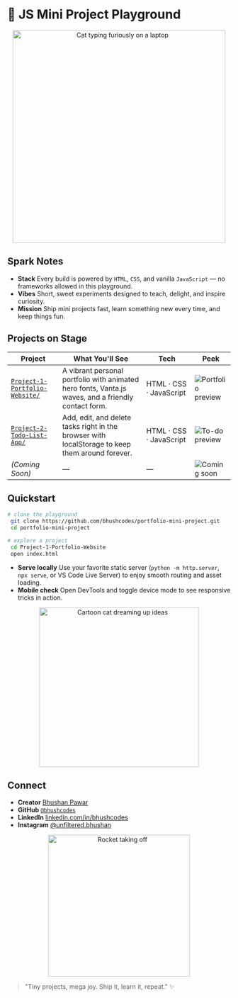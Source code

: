 # 🎉 JS Mini Project Playground

<p align="center">
  <img src="https://media.giphy.com/media/JIX9t2j0ZTN9S/giphy.gif" alt="Cat typing furiously on a laptop" width="480" />
</p>

## Spark Notes
- **Stack** Every build is powered by `HTML`, `CSS`, and vanilla `JavaScript` — no frameworks allowed in this playground.
- **Vibes** Short, sweet experiments designed to teach, delight, and inspire curiosity.
- **Mission** Ship mini projects fast, learn something new every time, and keep things fun.

## Projects on Stage
| Project | What You'll See | Tech | Peek |
| --- | --- | --- | --- |
| [`Project-1-Portfolio-Website/`](Project-1-Portfolio-Website/) | A vibrant personal portfolio with animated hero fonts, Vanta.js waves, and a friendly contact form. | HTML · CSS · JavaScript | ![Portfolio preview](https://media.giphy.com/media/11sBLVxNs7v6WA/giphy.gif) |
| [`Project-2-Todo-List-App/`](Project-2-Todo-List-App/) | Add, edit, and delete tasks right in the browser with localStorage to keep them around forever. | HTML · CSS · JavaScript | ![To-do preview](https://media.giphy.com/media/3oKIPnAiaMCws8nOsE/giphy.gif) |
| *(Coming Soon)* | — | — | ![Coming soon](https://media.giphy.com/media/tXL4FHPSnVJ0A/giphy.gif) |

## Quickstart
```bash
# clone the playground
 git clone https://github.com/bhushcodes/portfolio-mini-project.git
 cd portfolio-mini-project

# explore a project
 cd Project-1-Portfolio-Website
 open index.html
```
- **Serve locally** Use your favorite static server (`python -m http.server`, `npx serve`, or VS Code Live Server) to enjoy smooth routing and asset loading.
- **Mobile check** Open DevTools and toggle device mode to see responsive tricks in action.

<p align="center">
  <img src="https://media.giphy.com/media/l4pLY0zySvluEvr0c/giphy.gif" alt="Cartoon cat dreaming up ideas" width="360" />
</p>


## Connect
- **Creator** [Bhushan Pawar](https://bhushan-pawar.vercel.app/)
- **GitHub** [`@bhushcodes`](https://github.com/bhushcodes)
- **LinkedIn** [linkedin.com/in/bhushcodes](https://www.linkedin.com/in/bhushcodes/)
- **Instagram** [@unfiltered.bhushan](https://www.instagram.com/unfiltered.bhushan/)

<p align="center">
  <img src="https://media1.giphy.com/media/v1.Y2lkPTc5MGI3NjExbWJxY3NndHQ5MWN5ZHY1MGJqcXV1b2tkMjFxNnBjaTA5a3dvMGtmeiZlcD12MV9pbnRlcm5hbF9naWZfYnlfaWQmY3Q9Zw/nR4L10XlJcSeQ/giphy.gif" alt="Rocket taking off" width="320" />
</p>

> "Tiny projects, mega joy. Ship it, learn it, repeat." ✨
